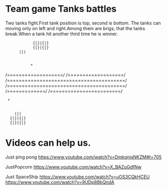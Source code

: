 # Team game Tanks battles


Two tanks fight.First tank position is top, second is bottom. The tanks can moving only on left and right.Among them are brigs, that the tanks break.When a tank hit another third time he is winner.

		 
                {|}|{|}
                {|}|{|}
		  (|)


	           *


/===================/  /===================/
/========================================/
/========================================/
/=============/ /========================/


	 *


        (|)
      {|}|{|}
      {|}|{|}
		  



# Videos can help us.

Just ping pong
https://www.youtube.com/watch?v=DmkqnjsNKZM#t=705

JustPopcorn
https://www.youtube.com/watch?v=X_BAZuGdfNw

Just SpaceShip
https://www.youtube.com/watch?v=uOS3CQkHCEU
https://www.youtube.com/watch?v=9UDp88bQndA
